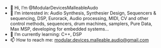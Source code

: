 - 👋 Hi, I’m @ModularDevicesMalleableAudo
- 👀 I’m interested in: Audio Synthesis, Synthesier Design, Sequencers & sequencing, DSP, Eurorack, Audio processing, MIDI, CV and other control methods, sequencers, drum machines, samplers, Pure Data, Max MSP, developing for embedded systems...
- 🌱 I’m currently learning: C++, DSP
- 📫 How to reach me: modular.devices.malleable.audio@gmail.com

<!---
ModularDevicesMalleableAudo/ModularDevicesMalleableAudo is a ✨ special ✨ repository because its `README.md` (this file) appears on your GitHub profile.
You can click the Preview link to take a look at your changes.
--->
